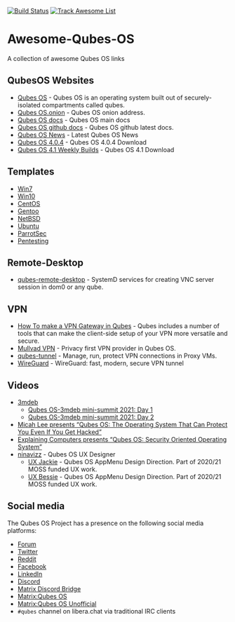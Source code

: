 [![Build Status](https://travis-ci.com/xn0px90/Awesome-Qubes-OS.svg?branch=master)](https://travis-ci.com/xn0px90/Awesome-Qubes-OS/)
[![Track Awesome List](https://www.trackawesomelist.com/badge.svg)](https://www.trackawesomelist.com/xn0px90/Awesome-Qubes-OS/)
# Awesome-Qubes-OS
A collection of awesome Qubes OS links

## QubesOS Websites
  - [Qubes OS](https://www.qubes-os.org) - Qubes OS is an operating system built out of securely-isolated compartments called qubes.
  - [Qubes OS.onion](www.qubesosfasa4zl44o4tws22di6kepyzfeqv3tg4e3ztknltfxqrymdad.onion) - Qubes OS onion address.
  - [Qubes OS docs](https://www.qubes-os.org/doc/) - Qubes OS main docs
  - [Qubes OS github docs](https://github.com/QubesOS/qubes-doc) - Qubes OS github latest docs. 
  - [Qubes OS News](https://www.qubes-os.org/news/) - Latest Qubes OS News
  - [Qubes OS 4.0.4](https://www.qubes-os.org/downloads/) - Qubes OS 4.0.4 Download
  - [Qubes OS 4.1 Weekly Builds](https://qubes.notset.fr/iso/) - Qubes OS 4.1 Download

## Templates
  - [Win7](https://github.com/Qubes-Community/Contents/blob/master/docs/os/windows/windows-vm.md)
  - [Win10](https://github.com/elliotkillick/qvm-create-windows-qube)
  - [CentOS](https://github.com/Qubes-Community/Contents/blob/master/docs/os/centos.md)
  - [Gentoo](https://github.com/Qubes-Community/Contents/blob/master/docs/os/gentoo.md)
  - [NetBSD](https://github.com/Qubes-Community/Contents/blob/master/docs/os/netbsd.md)
  - [Ubuntu](https://github.com/Qubes-Community/Contents/blob/master/docs/os/ubuntu.md)
  - [ParrotSec](https://www.parrotsec.org/docs/parrot-on-qubesos.html)
  - [Pentesting](https://github.com/Qubes-Community/Contents/blob/master/docs/os/pentesting.md)

## Remote-Desktop
  - [qubes-remote-desktop](https://github.com/QubesOS-contrib/qubes-remote-desktop) - SystemD services for creating VNC server session in dom0 or any qube.
  
## VPN
  - [How To make a VPN Gateway in Qubes](https://github.com/Qubes-Community/Contents/blob/master/docs/configuration/vpn.md) - Qubes includes a number of tools that can make the client-side setup of your VPN more versatile and secure.
  - [Mullvad VPN](https://micahflee.com/2019/11/using-mullvad-in-qubes/) - Privacy first VPN provider in Qubes OS.
  - [qubes-tunnel](https://github.com/QubesOS-contrib/qubes-tunnel) - Manage, run, protect VPN connections in Proxy VMs.
  - [WireGuard](https://github.com/Qubes-Community/Contents/tree/master/docs/wireguard) - WireGuard: fast, modern, secure VPN tunnel

## Videos
 - [3mdeb](https://3mdeb.com/)
      - [Qubes OS-3mdeb mini-summit 2021: Day 1](https://www.youtube.com/watch?v=y3V_V0Vllas) 
      - [Qubes OS-3mdeb mini-summit 2021: Day 2](https://www.youtube.com/watch?v=KdDr6TiqF0k)
 - [Micah Lee presents “Qubes OS: The Operating System That Can Protect You Even If You Get Hacked”](https://livestream.com/accounts/9197973/events/8286152/videos/178431606)
 - [Explaining Computers presents “Qubes OS: Security Oriented Operating System”](https://www.youtube.com/watch?v=hWDvS_Mp6gc)
 - [ninavizz](https://vimeo.com/user1589693) - Qubes OS UX Designer
      - [UX Jackie](https://vimeo.com/541946756) - Qubes OS AppMenu Design Direction. Part of 2020/21 MOSS funded UX work.
      - [UX Bessie](https://vimeo.com/542041258) - Qubes OS AppMenu Design Direction. Part of 2020/21 MOSS funded UX work.
## Social media

The Qubes OS Project has a presence on the following social media platforms:

* [Forum](https://forum.qubes-os.org/)
* [Twitter](https://twitter.com/QubesOS)
* [Reddit](https://www.reddit.com/r/Qubes/)
* [Facebook](https://www.facebook.com/QubesOS/)
* [LinkedIn](https://www.linkedin.com/company/qubes-os/)
* [Discord](https://discord.gg/YMUbTt7ZRG)
* [Matrix Discord Bridge](https://matrix.to/#/!ThZAMWzWEzqEJctycy:matrix.org?via=matrix.org&via=t2bot.io&via=nordgedanken.dev)
* [Matrix:Qubes OS](https://matrix.to/#/#cybersec-qubes_os:matrix.org)
* [Matrix:Qubes OS Unofficial](https://matrix.to/#/!LEdnbfkEStLztPInMH:matrix.org?via=matrix.org&via=privacytools.io&via=librem.one)
* `#qubes` channel on libera.chat via traditional IRC clients
